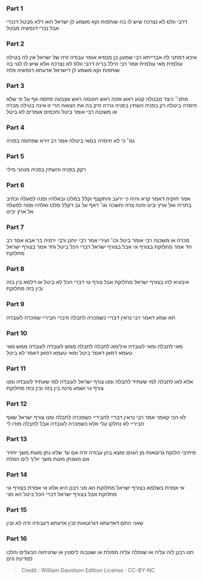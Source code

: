 
### Part 1
דרבי וולס לא נצרכה שיש לו בה שותפות וקא משמע לן ישראל הוא דלא מבטל דנכרי אבל נכרי דנפשיה מבטל

### Part 2
איכא דמתני לה אברייתא רבי שמעון בן מנסיא אומר עבודה זרה של ישראל אין לה בטילה עולמית מאי עולמית אמר רבי הילל בריה דרבי וולס לא נצרכה אלא שיש לו לגוי בה שותפות וקא משמע לן דישראל אדעתא דנפשיה פלח

### Part 3
מתני׳ כיצד מבטלה קטע ראש אזנה ראש חוטמה ראש אצבעה פחסה אף על פי שלא חיסרה ביטלה רק בפניה השתין בפניה גררה זרק בה את הצואה הרי זו אינה בטילה מכרה או משכנה רבי אומר ביטל וחכמים אומרים לא ביטל

### Part 4
גמ׳ כי לא חיסרה במאי ביטלה אמר רב זירא שפחסה בפניה

### Part 5
רקק בפניה והשתין בפניה מנהני מילי

### Part 6
אמר חזקיה דאמר קרא והיה כי ירעב והתקצף וקלל במלכו ובאלהיו ופנה למעלה וכתיב בתריה ואל ארץ יביט והנה צרה וחשכה וגו׳ דאף על גב דקלל מלכו ואלהיו ופנה למעלה אל ארץ יביט

### Part 7
מכרה או משכנה רבי אומר ביטל וכו׳ זעירי אמר רבי יוחנן ורבי ירמיה בר אבא אמר רב חד אמר מחלוקת בצורף גוי אבל בצורף ישראל דברי הכל ביטל וחד אמר בצורף ישראל מחלוקת

### Part 8
איבעיא להו בצורף ישראל מחלוקת אבל צורף גוי דברי הכל לא ביטל או דלמא בין בזה ובין בזה מחלוקת

### Part 9
תא שמע דאמר רבי נראין דבריי כשמכרה לחבלה ודברי חביריי שמכרה לעובדה

### Part 10
מאי לחבלה ומאי לעובדה אילימא לחבלה לחבלה ממש לעובדה לעובדה ממש מאי טעמא דמאן דאמר ביטל ומאי טעמא דמאן דאמר לא ביטל

### Part 11
אלא לאו לחבלה למי שעתיד לחבלה ומנו צורף ישראל לעובדה למי שעתיד לעובדה ומנו צורף גוי ושמע מינה בין בזה ובין בזה מחלוקת

### Part 12
לא הכי קאמר אמר רבי נראין דבריי לחביריי כשמכרה לחבלה ומנו צורף ישראל שאף חביריי לא נחלקו עלי אלא כשמכרה לעובדה אבל לחבלה מודו לי

### Part 13
מיתיבי הלוקח גרוטאות מן הגוים ומצא בהן עבודה זרה אם עד שלא נתן מעות משך יחזיר אם משנתן מעות משך יוליך לים המלח

### Part 14
אי אמרת בשלמא בצורף ישראל מחלוקת הא מני רבנן היא אלא אי אמרת בצורף גוי מחלוקת אבל בצורף ישראל דברי הכל ביטל הא מני

### Part 15
שאני התם דאדעתא דגרוטאות זבין אדעתא דעבודה זרה לא זבין

### Part 16
תנו רבנן לוה עליה או שנפלה עליה מפולת או שגנבוה ליסטין או שהניחוה הבעלים והלכו למדינת הים

>Credit : William Davidson Edition
>License : CC-BY-NC